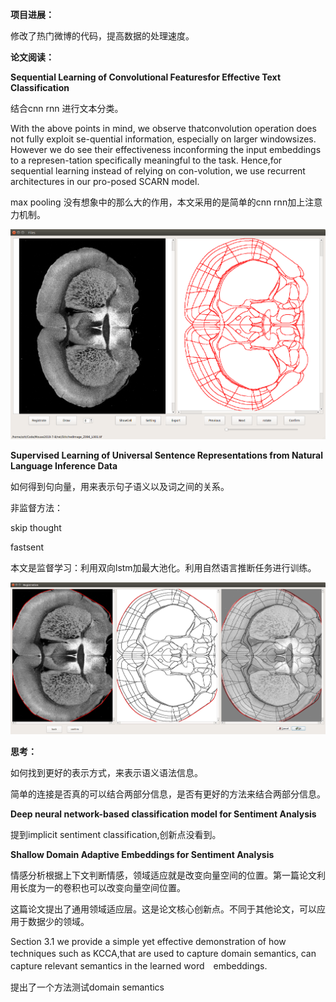 **项目进展：**

修改了热门微博的代码，提高数据的处理速度。

**论文阅读：**

**Sequential Learning of Convolutional Featuresfor Effective Text Classification**

结合cnn rnn 进行文本分类。

With the above points in mind, we observe thatconvolution  operation  does  not  fully  exploit  se-quential information, especially on larger windowsizes.   However  we  do  see  their  effectiveness  inconforming  the  input  embeddings  to  a  represen-tation specifically meaningful to the task.  Hence,for sequential learning instead of relying on con-volution, we use recurrent architectures in our pro-posed SCARN model.

max pooling 没有想象中的那么大的作用，本文采用的是简单的cnn rnn加上注意力机制。

![1571211088169](/1.png)

**Supervised Learning of Universal Sentence Representations from Natural Language Inference Data**

如何得到句向量，用来表示句子语义以及词之间的关系。

非监督方法：

skip thought

fastsent

本文是监督学习：利用双向lstm加最大池化。利用自然语言推断任务进行训练。

![1571212648501](/2.png)



**思考：**

如何找到更好的表示方式，来表示语义语法信息。

简单的连接是否真的可以结合两部分信息，是否有更好的方法来结合两部分信息。

**Deep neural network-based classification model for Sentiment Analysis**

提到implicit sentiment classification,创新点没看到。

**Shallow Domain Adaptive Embeddings for Sentiment Analysis**

情感分析根据上下文判断情感，领域适应就是改变向量空间的位置。第一篇论文利用长度为一的卷积也可以改变向量空间位置。

这篇论文提出了通用领域适应层。这是论文核心创新点。不同于其他论文，可以应用于数据少的领域。

Section  3.1  we  provide  a  simple  yet  effective demonstration of how techniques such as KCCA,that  are  used  to  capture  domain  semantics,  can　capture  relevant  semantics  in  the  learned  word　embeddings. 

提出了一个方法测试domain semantics


